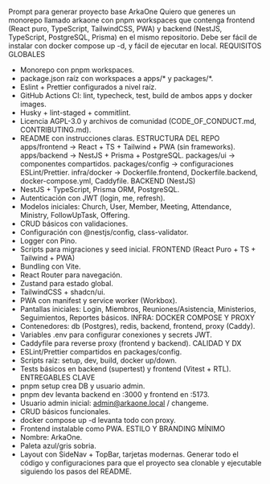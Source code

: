 Prompt para generar proyecto base ArkaOne
Quiero que generes un monorepo llamado arkaone con pnpm workspaces que contenga frontend (React puro, TypeScript,
TailwindCSS, PWA) y backend (NestJS, TypeScript, PostgreSQL, Prisma) en el mismo repositorio. Debe ser fácil de instalar
con docker compose up -d, y fácil de ejecutar en local.
REQUISITOS GLOBALES
- Monorepo con pnpm workspaces.
- package.json raíz con workspaces a apps/* y packages/*.
- Eslint + Prettier configurados a nivel raíz.
- GitHub Actions CI: lint, typecheck, test, build de ambos apps y docker images.
- Husky + lint-staged + commitlint.
- Licencia AGPL-3.0 y archivos de comunidad (CODE_OF_CONDUCT.md, CONTRIBUTING.md).
- README con instrucciones claras.
ESTRUCTURA DEL REPO
apps/frontend → React + TS + Tailwind + PWA (sin frameworks).
apps/backend → NestJS + Prisma + PostgreSQL.
packages/ui → componentes compartidos.
packages/config → configuraciones ESLint/Prettier.
infra/docker → Dockerfile.frontend, Dockerfile.backend, docker-compose.yml, Caddyfile.
BACKEND (NestJS)
- NestJS + TypeScript, Prisma ORM, PostgreSQL.
- Autenticación con JWT (login, me, refresh).
- Modelos iniciales: Church, User, Member, Meeting, Attendance, Ministry, FollowUpTask, Offering.
- CRUD básicos con validaciones.
- Configuración con @nestjs/config, class-validator.
- Logger con Pino.
- Scripts para migraciones y seed inicial.
FRONTEND (React Puro + TS + Tailwind + PWA)
- Bundling con Vite.
- React Router para navegación.
- Zustand para estado global.
- TailwindCSS + shadcn/ui.
- PWA con manifest y service worker (Workbox).
- Pantallas iniciales: Login, Miembros, Reuniones/Asistencia, Ministerios, Seguimientos, Reportes básicos.
INFRA: DOCKER COMPOSE Y PROXY
- Contenedores: db (Postgres), redis, backend, frontend, proxy (Caddy).
- Variables .env para configurar conexiones y secrets JWT.
- Caddyfile para reverse proxy (frontend y backend).
CALIDAD Y DX
- ESLint/Prettier compartidos en packages/config.
- Scripts raíz: setup, dev, build, docker up/down.
- Tests básicos en backend (supertest) y frontend (Vitest + RTL).
ENTREGABLES CLAVE
- pnpm setup crea DB y usuario admin.
- pnpm dev levanta backend en :3000 y frontend en :5173.
- Usuario admin inicial: admin@arkaone.local / changeme.
- CRUD básicos funcionales.
- docker compose up -d levanta todo con proxy.
- Frontend instalable como PWA.
ESTILO Y BRANDING MÍNIMO
- Nombre: ArkaOne.
- Paleta azul/gris sobria.
- Layout con SideNav + TopBar, tarjetas modernas.
Generar todo el código y configuraciones para que el proyecto sea clonable y ejecutable siguiendo los pasos del README.